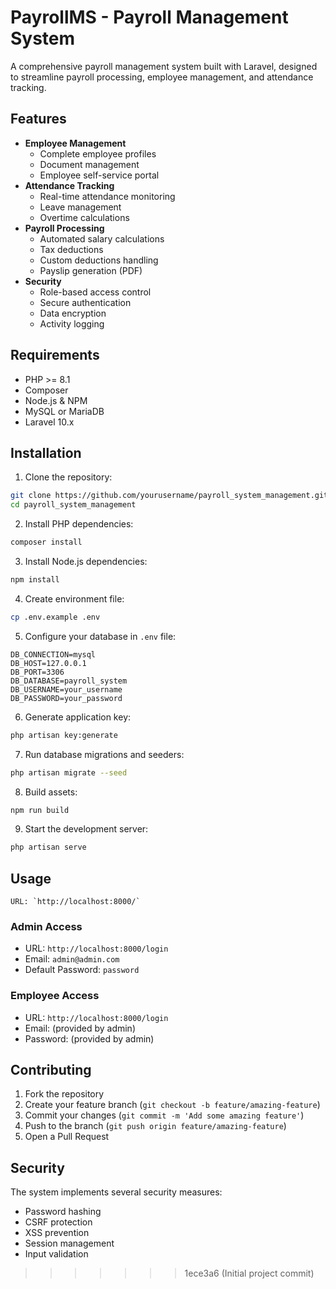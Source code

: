 # PayrollMS - Payroll Management System

A comprehensive payroll management system built with Laravel, designed to streamline payroll processing, employee management, and attendance tracking.

## Features

-   **Employee Management**
    -   Complete employee profiles
    -   Document management
    -   Employee self-service portal
-   **Attendance Tracking**
    -   Real-time attendance monitoring
    -   Leave management
    -   Overtime calculations
-   **Payroll Processing**
    -   Automated salary calculations
    -   Tax deductions
    -   Custom deductions handling
    -   Payslip generation (PDF)
-   **Security**
    -   Role-based access control
    -   Secure authentication
    -   Data encryption
    -   Activity logging

## Requirements

-   PHP >= 8.1
-   Composer
-   Node.js & NPM
-   MySQL or MariaDB
-   Laravel 10.x

## Installation

1. Clone the repository:

```bash
git clone https://github.com/yourusername/payroll_system_management.git
cd payroll_system_management
```

2. Install PHP dependencies:

```bash
composer install
```

3. Install Node.js dependencies:

```bash
npm install
```

4. Create environment file:

```bash
cp .env.example .env
```

5. Configure your database in `.env` file:

```
DB_CONNECTION=mysql
DB_HOST=127.0.0.1
DB_PORT=3306
DB_DATABASE=payroll_system
DB_USERNAME=your_username
DB_PASSWORD=your_password
```

6. Generate application key:

```bash
php artisan key:generate
```

7. Run database migrations and seeders:

```bash
php artisan migrate --seed
```

8. Build assets:

```bash
npm run build
```

9. Start the development server:

```bash
php artisan serve
```

## Usage
    URL: `http://localhost:8000/`
### Admin Access
-   URL: `http://localhost:8000/login`
-   Email: `admin@admin.com`
-   Default Password: `password`

### Employee Access

-   URL: `http://localhost:8000/login`
-   Email: (provided by admin)
-   Password: (provided by admin)

## Contributing

1. Fork the repository
2. Create your feature branch (`git checkout -b feature/amazing-feature`)
3. Commit your changes (`git commit -m 'Add some amazing feature'`)
4. Push to the branch (`git push origin feature/amazing-feature`)
5. Open a Pull Request

## Security

The system implements several security measures:

-   Password hashing
-   CSRF protection
-   XSS prevention
-   Session management
-   Input validation

>>>>>>> 1ece3a6 (Initial project commit)
